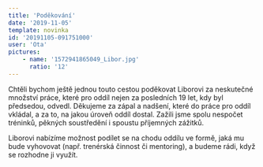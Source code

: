 ```yaml
---
title: 'Poděkování'
date: '2019-11-05'
template: novinka
id: '20191105-091751000'
user: 'Ota'
pictures:
    - name: '1572941865049_Libor.jpg'
      ratio: '12'
---
```

Chtěli bychom ještě jednou touto cestou poděkovat Liborovi za neskutečné množství práce, které pro oddíl nejen za posledních 19 let, kdy byl předsedou, odvedl. Děkujeme za zápal a nadšení, které do práce pro oddíl vkládal, a za to, na jakou úroveň oddíl dostal. Zažili jsme spolu nespočet tréninků, pěkných soustředění i spoustu příjemných zážitků.

Liborovi nabízíme možnost podílet se na chodu oddílu ve formě, jaká mu bude vyhovovat (např. trenérská činnost či mentoring), a budeme rádi, když se rozhodne ji využít.
